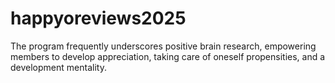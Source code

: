 # happyoreviews2025
The program frequently underscores positive brain research, empowering members to develop appreciation, taking care of oneself propensities, and a development mentality.
